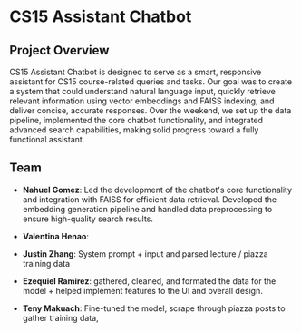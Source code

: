 # CS15 Assistant Chatbot

## Project Overview

CS15 Assistant Chatbot is designed to serve as a smart, responsive assistant for
CS15 course-related queries and tasks. Our goal was to create a system that
could understand natural language input, quickly retrieve relevant information
using vector embeddings and FAISS indexing, and deliver concise, accurate
responses. Over the weekend, we set up the data pipeline, implemented the core
chatbot functionality, and integrated advanced search capabilities, making solid
progress toward a fully functional assistant.

## Team

- **Nahuel Gomez**: Led the development of the chatbot's core functionality and
                    integration with FAISS for efficient data retrieval.
                    Developed the embedding generation pipeline and handled data
                    preprocessing to ensure high-quality search results.
- **Valentina Henao**:
                    
- **Justin  Zhang**: System prompt + input and parsed lecture / piazza training
                     data
- **Ezequiel Ramirez**: gathered, cleaned, and formated the data for the model +
                        helped implement features to the UI and overall design.
- **Teny Makuach**: Fine-tuned the model, scrape through piazza posts to gather
                    training data,
